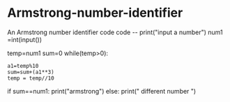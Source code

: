 # Armstrong-number-identifier
An Armstrong number identifier code
code --
print("input a number")
num1 =int(input())

temp=num1
sum=0
while(temp>0):

    a1=temp%10
    sum=sum+(a1**3)
    temp = temp//10

if sum==num1:
    print("armstrong")
else:
    print(" different number ")
